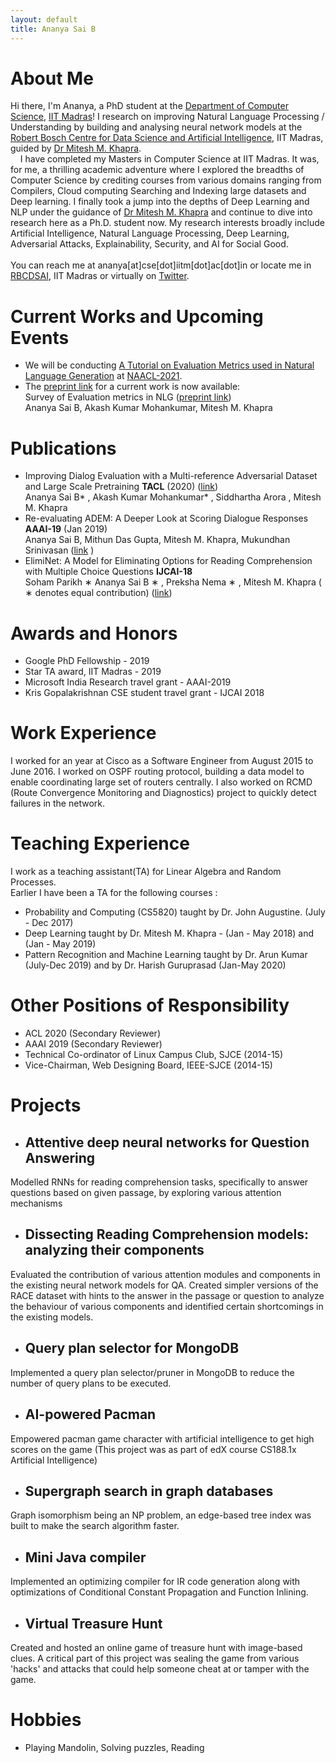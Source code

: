 ```yaml
---
layout: default
title: Ananya Sai B
---
```

# About Me
Hi there, I'm Ananya, a PhD student at the [Department of Computer Science](https://www.cse.iitm.ac.in/index.php), [IIT Madras](https://www.iitm.ac.in/)! I research on improving Natural Language Processing / Understanding by building and analysing neural network models at the [Robert Bosch Centre for Data Science and Artificial Intelligence](https://rbcdsai.iitm.ac.in/), IIT Madras, guided by [Dr Mitesh M. Khapra](http://www.cse.iitm.ac.in/~miteshk/). <br/>
 &nbsp;&nbsp;&nbsp; I have completed my Masters in Computer Science at IIT Madras. It was, for me, a thrilling academic adventure where I explored the breadths of Computer Science by crediting courses from various domains ranging from Compilers, Cloud computing Searching and Indexing large datasets and Deep learning. I finally took a jump into the depths of Deep Learning and NLP under the guidance of [Dr Mitesh M. Khapra](http://www.cse.iitm.ac.in/~miteshk/) and continue to dive into research here as a Ph.D. student now. My research interests broadly include Artificial Intelligence, Natural Language Processing, Deep Learning, Adversarial Attacks, Explainability, Security, and AI for Social Good. <br/><br/>
You can reach me at ananya[at]cse[dot]iitm[dot]ac[dot]in or locate me in [RBCDSAI](https://rbcdsai.iitm.ac.in/contact/), IIT Madras or virtually on [Twitter](https://twitter.com/AnanyaSaiB). 

# Current Works and Upcoming Events
- We will be conducting [A Tutorial on Evaluation Metrics used in Natural Language Generation](https://2021.naacl.org/program/tutorials/#a-tutorial-on-evaluation-metrics-used-in-natural-language-generation) at [NAACL-2021](https://2021.naacl.org/). 
- The [preprint link](https://arxiv.org/abs/2008.12009) for a current work is now available: <br/> Survey of Evaluation metrics in NLG ([preprint link](https://arxiv.org/abs/2008.12009)) <br/>
  Ananya Sai B, Akash Kumar Mohankumar, Mitesh M. Khapra <br/>

# Publications
- Improving Dialog Evaluation with a Multi-reference Adversarial Dataset and Large Scale Pretraining <b>TACL</b> (2020) ([link](https://www.mitpressjournals.org/doi/full/10.1162/tacl_a_00347)) <br/>
  Ananya Sai B* , Akash Kumar Mohankumar* , Siddhartha Arora , Mitesh M. Khapra <br/>
- Re-evaluating ADEM: A Deeper Look at Scoring Dialogue Responses <b>AAAI-19</b> (Jan 2019) <br/>
Ananya Sai B, Mithun Das Gupta, Mitesh M. Khapra, Mukundhan Srinivasan ([link](https://www.aaai.org/ojs/index.php/AAAI/article/view/4581) )
- ElimiNet: A Model for Eliminating Options for Reading Comprehension with Multiple Choice Questions <b>IJCAI-18</b> <br/>
Soham Parikh ∗ Ananya Sai B ∗ , Preksha Nema ∗ , Mitesh M. Khapra ( ∗ denotes equal contribution) ([link](https://www.ijcai.org/proceedings/2018/0594.pdf))<br/>

# Awards and Honors
- Google PhD Fellowship - 2019
- Star TA award, IIT Madras - 2019
- Microsoft India Research travel grant - AAAI-2019 
- Kris Gopalakrishnan CSE student travel grant - IJCAI 2018

# Work Experience
[//]: # (Yet another comment: I worked on a research internship at Nvidia from March 2018 - Nov 2018, with mentors Dr.Mithun Das Gupta from Microsoft and Mukundhan Srinivasan from Nvidia. <br/>)
I worked for an year at Cisco as a Software Engineer from August 2015 to June 2016. I worked on OSPF routing protocol, building a data model to enable coordinating large set of routers centrally. I also worked on RCMD (Route Convergence Monitoring and Diagnostics) project to quickly detect failures in the network.

# Teaching Experience
I work as a teaching assistant(TA) for Linear Algebra and Random Processes. <br/> Earlier I have been a TA for the following courses : <br/> 
- Probability and Computing (CS5820) taught by Dr. John Augustine. (July - Dec 2017) <br/>
- Deep Learning taught by Dr. Mitesh M. Khapra - (Jan - May 2018) and (Jan - May 2019) <br/>
- Pattern Recognition and Machine Learning taught by Dr. Arun Kumar (July-Dec 2019) and by Dr. Harish Guruprasad (Jan-May 2020) <br/>

# Other Positions of Responsibility
 - ACL 2020 (Secondary Reviewer)
 - AAAI 2019 (Secondary Reviewer)
 - Technical Co-ordinator of Linux Campus Club, SJCE (2014-15)
 - Vice-Chairman, Web Designing Board, IEEE-SJCE (2014-15)

[//]: # (# Academic Details)
[//]: # (I completed my BE in Computer Science and Engineering at Sri Jayachamarajendra College of Engineering, Mysore <br/> )
[//]: # (Yet another comment: in 2015 with a cgpa of 9.53/10. <br/>)
[//]: # (I completed my Masters MTech in Computer Science at IIT Madras) 
[//]: # (with a cgpa of 9.25/10.)

# Projects
- ## Attentive deep neural networks for Question Answering
Modelled RNNs for reading comprehension tasks, specifically to answer questions based on given passage, by exploring various attention mechanisms
- ## Dissecting Reading Comprehension models: analyzing their components
Evaluated the contribution of various attention modules and components in the existing neural network models for QA. Created simpler versions of the RACE dataset with hints to the answer in the passage or question to analyze the behaviour of various components and identified certain shortcomings in the existing models.
- ## Query plan selector for MongoDB
Implemented a query plan selector/pruner in MongoDB to reduce the number of query plans to be executed.
- ## AI-powered Pacman
Empowered pacman game character with artificial intelligence to get high scores on the game (This project was as part of edX course CS188.1x Artificial Intelligence)
- ## Supergraph search in graph databases
Graph isomorphism being an NP problem, an edge-based tree index was built to make the search algorithm faster.
- ## Mini Java compiler
Implemented an optimizing compiler for IR code generation along with optimizations of Conditional Constant Propagation and Function Inlining.
- ## Virtual Treasure Hunt
Created and hosted an online game of treasure hunt with image-based clues. A critical part of this project was sealing the game from various 'hacks' and attacks that could help someone cheat at or tamper with the game.

# Hobbies
- Playing Mandolin, Solving puzzles, Reading
